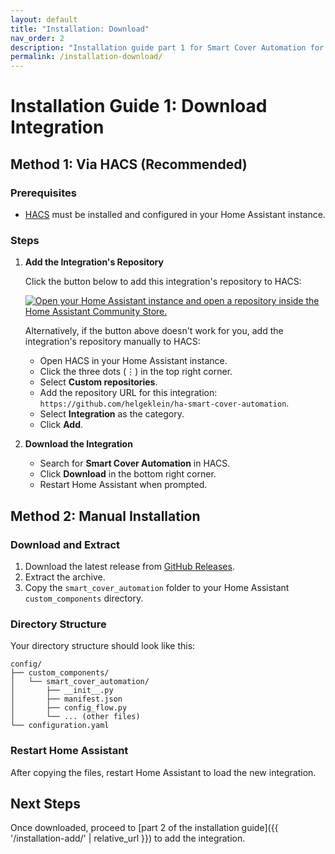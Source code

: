 ```yaml
---
layout: default
title: "Installation: Download"
nav_order: 2
description: "Installation guide part 1 for Smart Cover Automation for Home Assistant, via HACS or manually."
permalink: /installation-download/
---
```


# Installation Guide 1: Download Integration

## Method 1: Via HACS (Recommended)

### Prerequisites

- [HACS](https://hacs.xyz/) must be installed and configured in your Home Assistant instance.

### Steps

1. **Add the Integration's Repository**

   Click the button below to add this integration's repository to HACS:

   [![Open your Home Assistant instance and open a repository inside the Home Assistant Community Store.](https://my.home-assistant.io/badges/hacs_repository.svg)](https://my.home-assistant.io/redirect/hacs_repository/?owner=helgeklein&repository=ha-smart-cover-automation&category=Integration)

   Alternatively, if the button above doesn't work for you, add the integration's repository manually to HACS:

   - Open HACS in your Home Assistant instance.
   - Click the three dots (⋮) in the top right corner.
   - Select **Custom repositories**.
   - Add the repository URL for this integration: `https://github.com/helgeklein/ha-smart-cover-automation`.
   - Select **Integration** as the category.
   - Click **Add**.

2. **Download the Integration**

   - Search for **Smart Cover Automation** in HACS.
   - Click **Download** in the bottom right corner.
   - Restart Home Assistant when prompted.

## Method 2: Manual Installation

### Download and Extract

1. Download the latest release from [GitHub Releases](https://github.com/helgeklein/ha-smart-cover-automation/releases).
2. Extract the archive.
3. Copy the `smart_cover_automation` folder to your Home Assistant `custom_components` directory.

### Directory Structure

Your directory structure should look like this:

```
config/
├── custom_components/
│   └── smart_cover_automation/
│       ├── __init__.py
│       ├── manifest.json
│       ├── config_flow.py
│       └── ... (other files)
└── configuration.yaml
```

### Restart Home Assistant

After copying the files, restart Home Assistant to load the new integration.

## Next Steps

Once downloaded, proceed to [part 2 of the installation guide]({{ '/installation-add/' | relative_url }}) to add the integration.